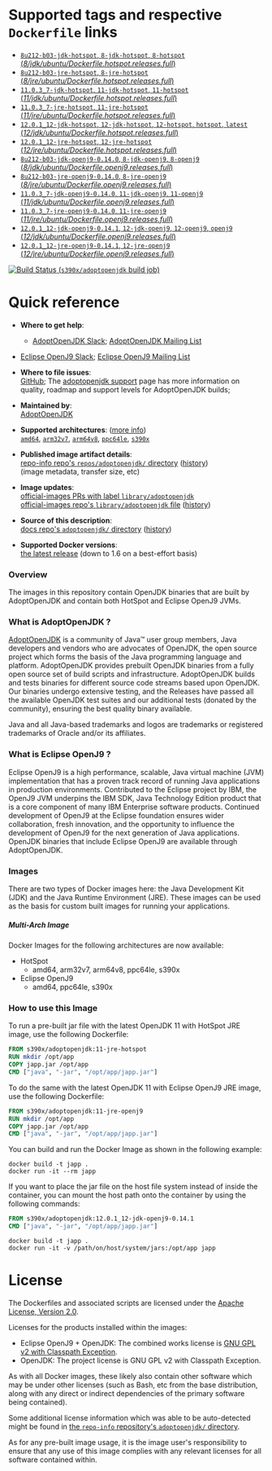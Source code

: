 <!--

********************************************************************************

WARNING:

    DO NOT EDIT "adoptopenjdk/README.md"

    IT IS AUTO-GENERATED

    (from the other files in "adoptopenjdk/" combined with a set of templates)

********************************************************************************

-->

# Supported tags and respective `Dockerfile` links

-	[`8u212-b03-jdk-hotspot`, `8-jdk-hotspot`, `8-hotspot` (*8/jdk/ubuntu/Dockerfile.hotspot.releases.full*)](https://github.com/AdoptOpenJDK/openjdk-docker/blob/ba8e2ff59253f16c76878d032a846199d58f453e/8/jdk/ubuntu/Dockerfile.hotspot.releases.full)
-	[`8u212-b03-jre-hotspot`, `8-jre-hotspot` (*8/jre/ubuntu/Dockerfile.hotspot.releases.full*)](https://github.com/AdoptOpenJDK/openjdk-docker/blob/ba8e2ff59253f16c76878d032a846199d58f453e/8/jre/ubuntu/Dockerfile.hotspot.releases.full)
-	[`11.0.3_7-jdk-hotspot`, `11-jdk-hotspot`, `11-hotspot` (*11/jdk/ubuntu/Dockerfile.hotspot.releases.full*)](https://github.com/AdoptOpenJDK/openjdk-docker/blob/ba8e2ff59253f16c76878d032a846199d58f453e/11/jdk/ubuntu/Dockerfile.hotspot.releases.full)
-	[`11.0.3_7-jre-hotspot`, `11-jre-hotspot` (*11/jre/ubuntu/Dockerfile.hotspot.releases.full*)](https://github.com/AdoptOpenJDK/openjdk-docker/blob/ba8e2ff59253f16c76878d032a846199d58f453e/11/jre/ubuntu/Dockerfile.hotspot.releases.full)
-	[`12.0.1_12-jdk-hotspot`, `12-jdk-hotspot`, `12-hotspot`, `hotspot`, `latest` (*12/jdk/ubuntu/Dockerfile.hotspot.releases.full*)](https://github.com/AdoptOpenJDK/openjdk-docker/blob/ba8e2ff59253f16c76878d032a846199d58f453e/12/jdk/ubuntu/Dockerfile.hotspot.releases.full)
-	[`12.0.1_12-jre-hotspot`, `12-jre-hotspot` (*12/jre/ubuntu/Dockerfile.hotspot.releases.full*)](https://github.com/AdoptOpenJDK/openjdk-docker/blob/ba8e2ff59253f16c76878d032a846199d58f453e/12/jre/ubuntu/Dockerfile.hotspot.releases.full)
-	[`8u212-b03-jdk-openj9-0.14.0`, `8-jdk-openj9`, `8-openj9` (*8/jdk/ubuntu/Dockerfile.openj9.releases.full*)](https://github.com/AdoptOpenJDK/openjdk-docker/blob/ba8e2ff59253f16c76878d032a846199d58f453e/8/jdk/ubuntu/Dockerfile.openj9.releases.full)
-	[`8u212-b03-jre-openj9-0.14.0`, `8-jre-openj9` (*8/jre/ubuntu/Dockerfile.openj9.releases.full*)](https://github.com/AdoptOpenJDK/openjdk-docker/blob/ba8e2ff59253f16c76878d032a846199d58f453e/8/jre/ubuntu/Dockerfile.openj9.releases.full)
-	[`11.0.3_7-jdk-openj9-0.14.0`, `11-jdk-openj9`, `11-openj9` (*11/jdk/ubuntu/Dockerfile.openj9.releases.full*)](https://github.com/AdoptOpenJDK/openjdk-docker/blob/ba8e2ff59253f16c76878d032a846199d58f453e/11/jdk/ubuntu/Dockerfile.openj9.releases.full)
-	[`11.0.3_7-jre-openj9-0.14.0`, `11-jre-openj9` (*11/jre/ubuntu/Dockerfile.openj9.releases.full*)](https://github.com/AdoptOpenJDK/openjdk-docker/blob/ba8e2ff59253f16c76878d032a846199d58f453e/11/jre/ubuntu/Dockerfile.openj9.releases.full)
-	[`12.0.1_12-jdk-openj9-0.14.1`, `12-jdk-openj9`, `12-openj9`, `openj9` (*12/jdk/ubuntu/Dockerfile.openj9.releases.full*)](https://github.com/AdoptOpenJDK/openjdk-docker/blob/ba8e2ff59253f16c76878d032a846199d58f453e/12/jdk/ubuntu/Dockerfile.openj9.releases.full)
-	[`12.0.1_12-jre-openj9-0.14.1`, `12-jre-openj9` (*12/jre/ubuntu/Dockerfile.openj9.releases.full*)](https://github.com/AdoptOpenJDK/openjdk-docker/blob/ba8e2ff59253f16c76878d032a846199d58f453e/12/jre/ubuntu/Dockerfile.openj9.releases.full)

[![Build Status](https://doi-janky.infosiftr.net/job/multiarch/job/s390x/job/adoptopenjdk/badge/icon) (`s390x/adoptopenjdk` build job)](https://doi-janky.infosiftr.net/job/multiarch/job/s390x/job/adoptopenjdk/)

# Quick reference

-	**Where to get help**:  
	-	[AdoptOpenJDK Slack](https://adoptopenjdk.net/slack.html); [AdoptOpenJDK Mailing List](https://mail.openjdk.java.net/mailman/listinfo/adoption-discuss)
-	[Eclipse OpenJ9 Slack](https://www.eclipse.org/openj9/oj9_joinslack.html); [Eclipse OpenJ9 Mailing List](https://dev.eclipse.org/mailman/listinfo/openj9-dev)

-	**Where to file issues**:  
	[GitHub](https://github.com/AdoptOpenJDK/openjdk-docker/issues); The [adoptopenjdk support](https://adoptopenjdk.net/support.html) page has more information on quality, roadmap and support levels for AdoptOpenJDK builds;

-	**Maintained by**:  
	[AdoptOpenJDK](https://github.com/AdoptOpenJDK/openjdk-docker)

-	**Supported architectures**: ([more info](https://github.com/docker-library/official-images#architectures-other-than-amd64))  
	[`amd64`](https://hub.docker.com/r/amd64/adoptopenjdk/), [`arm32v7`](https://hub.docker.com/r/arm32v7/adoptopenjdk/), [`arm64v8`](https://hub.docker.com/r/arm64v8/adoptopenjdk/), [`ppc64le`](https://hub.docker.com/r/ppc64le/adoptopenjdk/), [`s390x`](https://hub.docker.com/r/s390x/adoptopenjdk/)

-	**Published image artifact details**:  
	[repo-info repo's `repos/adoptopenjdk/` directory](https://github.com/docker-library/repo-info/blob/master/repos/adoptopenjdk) ([history](https://github.com/docker-library/repo-info/commits/master/repos/adoptopenjdk))  
	(image metadata, transfer size, etc)

-	**Image updates**:  
	[official-images PRs with label `library/adoptopenjdk`](https://github.com/docker-library/official-images/pulls?q=label%3Alibrary%2Fadoptopenjdk)  
	[official-images repo's `library/adoptopenjdk` file](https://github.com/docker-library/official-images/blob/master/library/adoptopenjdk) ([history](https://github.com/docker-library/official-images/commits/master/library/adoptopenjdk))

-	**Source of this description**:  
	[docs repo's `adoptopenjdk/` directory](https://github.com/docker-library/docs/tree/master/adoptopenjdk) ([history](https://github.com/docker-library/docs/commits/master/adoptopenjdk))

-	**Supported Docker versions**:  
	[the latest release](https://github.com/docker/docker-ce/releases/latest) (down to 1.6 on a best-effort basis)

### Overview

The images in this repository contain OpenJDK binaries that are built by AdoptOpenJDK and contain both HotSpot and Eclipse OpenJ9 JVMs.

### What is AdoptOpenJDK ?

[AdoptOpenJDK](https://adoptopenjdk.net/) is a community of Java™ user group members, Java developers and vendors who are advocates of OpenJDK, the open source project which forms the basis of the Java programming language and platform. AdoptOpenJDK provides prebuilt OpenJDK binaries from a fully open source set of build scripts and infrastructure. AdoptOpenJDK builds and tests binaries for different source code streams based upon OpenJDK. Our binaries undergo extensive testing, and the Releases have passed all the available OpenJDK test suites and our additional tests (donated by the community), ensuring the best quality binary available.

Java and all Java-based trademarks and logos are trademarks or registered trademarks of Oracle and/or its affiliates.

### What is Eclipse OpenJ9 ?

Eclipse OpenJ9 is a high performance, scalable, Java virtual machine (JVM) implementation that has a proven track record of running Java applications in production environments. Contributed to the Eclipse project by IBM, the OpenJ9 JVM underpins the IBM SDK, Java Technology Edition product that is a core component of many IBM Enterprise software products. Continued development of OpenJ9 at the Eclipse foundation ensures wider collaboration, fresh innovation, and the opportunity to influence the development of OpenJ9 for the next generation of Java applications. OpenJDK binaries that include Eclipse OpenJ9 are available through AdoptOpenJDK.

### Images

There are two types of Docker images here: the Java Development Kit (JDK) and the Java Runtime Environment (JRE). These images can be used as the basis for custom built images for running your applications.

##### Multi-Arch Image

Docker Images for the following architectures are now available:

-	HotSpot
	-	amd64, arm32v7, arm64v8, ppc64le, s390x
-	Eclipse OpenJ9
	-	amd64, ppc64le, s390x

### How to use this Image

To run a pre-built jar file with the latest OpenJDK 11 with HotSpot JRE image, use the following Dockerfile:

```dockerfile
FROM s390x/adoptopenjdk:11-jre-hotspot
RUN mkdir /opt/app
COPY japp.jar /opt/app
CMD ["java", "-jar", "/opt/app/japp.jar"]
```

To do the same with the latest OpenJDK 11 with Eclipse OpenJ9 JRE image, use the following Dockerfile:

```dockerfile
FROM s390x/adoptopenjdk:11-jre-openj9
RUN mkdir /opt/app
COPY japp.jar /opt/app
CMD ["java", "-jar", "/opt/app/japp.jar"]
```

You can build and run the Docker Image as shown in the following example:

```console
docker build -t japp .
docker run -it --rm japp
```

If you want to place the jar file on the host file system instead of inside the container, you can mount the host path onto the container by using the following commands:

```dockerfile
FROM s390x/adoptopenjdk:12.0.1_12-jdk-openj9-0.14.1
CMD ["java", "-jar", "/opt/app/japp.jar"]
```

```console
docker build -t japp .
docker run -it -v /path/on/host/system/jars:/opt/app japp
```

# License

The Dockerfiles and associated scripts are licensed under the [Apache License, Version 2.0](http://www.apache.org/licenses/LICENSE-2.0.html).

Licenses for the products installed within the images:

-	Eclipse OpenJ9 + OpenJDK: The combined works license is [GNU GPL v2 with Classpath Exception](http://openjdk.java.net/legal/gplv2+ce.html).
-	OpenJDK: The project license is GNU GPL v2 with Classpath Exception.

As with all Docker images, these likely also contain other software which may be under other licenses (such as Bash, etc from the base distribution, along with any direct or indirect dependencies of the primary software being contained).

Some additional license information which was able to be auto-detected might be found in [the `repo-info` repository's `adoptopenjdk/` directory](https://github.com/docker-library/repo-info/tree/master/repos/adoptopenjdk).

As for any pre-built image usage, it is the image user's responsibility to ensure that any use of this image complies with any relevant licenses for all software contained within.
